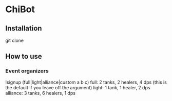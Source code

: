 # ChiBot

## Installation

git clone 

## How to use

### Event organizers
!signup (full|light|alliance|custom a b c)
full: 2 tanks, 2 healers, 4 dps (this is the default if you leave off the argument)
light: 1 tank, 1 healer, 2 dps
alliance: 3 tanks, 6 healers, 1 dps
